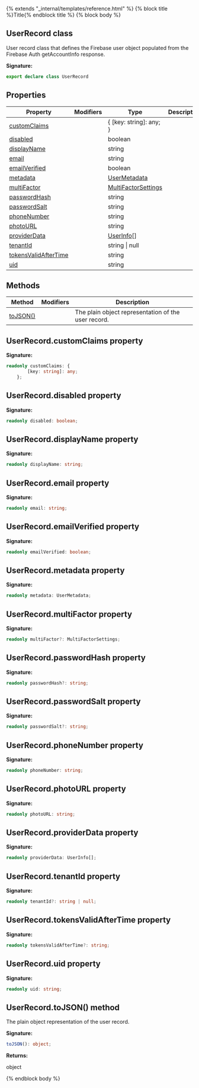 {% extends "_internal/templates/reference.html" %}
{% block title %}Title{% endblock title %}
{% block body %}

## UserRecord class

User record class that defines the Firebase user object populated from the Firebase Auth getAccountInfo response.

<b>Signature:</b>

```typescript
export declare class UserRecord 
```

## Properties

|  Property | Modifiers | Type | Description |
|  --- | --- | --- | --- |
|  [customClaims](./firebase-admin_.userrecord.md#userrecordcustomclaims_property) |  | { \[key: string\]: any; } |  |
|  [disabled](./firebase-admin_.userrecord.md#userrecorddisabled_property) |  | boolean |  |
|  [displayName](./firebase-admin_.userrecord.md#userrecorddisplayname_property) |  | string |  |
|  [email](./firebase-admin_.userrecord.md#userrecordemail_property) |  | string |  |
|  [emailVerified](./firebase-admin_.userrecord.md#userrecordemailverified_property) |  | boolean |  |
|  [metadata](./firebase-admin_.userrecord.md#userrecordmetadata_property) |  | [UserMetadata](./firebase-admin_.usermetadata.md#usermetadata_class) |  |
|  [multiFactor](./firebase-admin_.userrecord.md#userrecordmultifactor_property) |  | [MultiFactorSettings](./firebase-admin_.multifactorsettings.md#multifactorsettings_class) |  |
|  [passwordHash](./firebase-admin_.userrecord.md#userrecordpasswordhash_property) |  | string |  |
|  [passwordSalt](./firebase-admin_.userrecord.md#userrecordpasswordsalt_property) |  | string |  |
|  [phoneNumber](./firebase-admin_.userrecord.md#userrecordphonenumber_property) |  | string |  |
|  [photoURL](./firebase-admin_.userrecord.md#userrecordphotourl_property) |  | string |  |
|  [providerData](./firebase-admin_.userrecord.md#userrecordproviderdata_property) |  | [UserInfo](./firebase-admin_.userinfo.md#userinfo_class)<!-- -->\[\] |  |
|  [tenantId](./firebase-admin_.userrecord.md#userrecordtenantid_property) |  | string \| null |  |
|  [tokensValidAfterTime](./firebase-admin_.userrecord.md#userrecordtokensvalidaftertime_property) |  | string |  |
|  [uid](./firebase-admin_.userrecord.md#userrecorduid_property) |  | string |  |

## Methods

|  Method | Modifiers | Description |
|  --- | --- | --- |
|  [toJSON()](./firebase-admin_.userrecord.md#userrecordtojson_method) |  |  The plain object representation of the user record. |

## UserRecord.customClaims property

<b>Signature:</b>

```typescript
readonly customClaims: {
        [key: string]: any;
    };
```

## UserRecord.disabled property

<b>Signature:</b>

```typescript
readonly disabled: boolean;
```

## UserRecord.displayName property

<b>Signature:</b>

```typescript
readonly displayName: string;
```

## UserRecord.email property

<b>Signature:</b>

```typescript
readonly email: string;
```

## UserRecord.emailVerified property

<b>Signature:</b>

```typescript
readonly emailVerified: boolean;
```

## UserRecord.metadata property

<b>Signature:</b>

```typescript
readonly metadata: UserMetadata;
```

## UserRecord.multiFactor property

<b>Signature:</b>

```typescript
readonly multiFactor?: MultiFactorSettings;
```

## UserRecord.passwordHash property

<b>Signature:</b>

```typescript
readonly passwordHash?: string;
```

## UserRecord.passwordSalt property

<b>Signature:</b>

```typescript
readonly passwordSalt?: string;
```

## UserRecord.phoneNumber property

<b>Signature:</b>

```typescript
readonly phoneNumber: string;
```

## UserRecord.photoURL property

<b>Signature:</b>

```typescript
readonly photoURL: string;
```

## UserRecord.providerData property

<b>Signature:</b>

```typescript
readonly providerData: UserInfo[];
```

## UserRecord.tenantId property

<b>Signature:</b>

```typescript
readonly tenantId?: string | null;
```

## UserRecord.tokensValidAfterTime property

<b>Signature:</b>

```typescript
readonly tokensValidAfterTime?: string;
```

## UserRecord.uid property

<b>Signature:</b>

```typescript
readonly uid: string;
```

## UserRecord.toJSON() method

 The plain object representation of the user record.

<b>Signature:</b>

```typescript
toJSON(): object;
```
<b>Returns:</b>

object

{% endblock body %}
